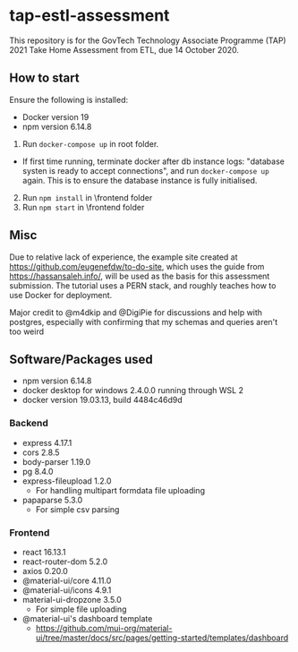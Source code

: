 # tap-estl-assessment
This repository is for the GovTech Technology Associate Programme (TAP) 2021 Take Home Assessment from ETL, due 14 October 2020.

## How to start
Ensure the following is installed:
- Docker version 19
- npm version 6.14.8

1. Run `docker-compose up` in root folder.
- If first time running, terminate docker after db instance logs: "database systen is ready to accept connections", and run `docker-compose up` again. This is to ensure the database instance is fully initialised.
2. Run `npm install` in \frontend folder
3. Run `npm start` in \frontend folder

## Misc
Due to relative lack of experience, the example site created at https://github.com/eugenefdw/to-do-site, which uses the guide from https://hassansaleh.info/,  will be used as the basis for this assessment submission. The tutorial uses a PERN stack, and roughly teaches how to use Docker for deployment.

Major credit to @m4dkip and @DigiPie for discussions and help with postgres, especially with confirming that my schemas and queries aren't too weird



## Software/Packages used
- npm version 6.14.8
- docker desktop for windows 2.4.0.0 running through WSL 2
- docker version 19.03.13, build 4484c46d9d

### Backend
- express 4.17.1
- cors 2.8.5
- body-parser 1.19.0
- pg 8.4.0
- express-fileupload 1.2.0
  - For handling multipart formdata file uploading
- papaparse 5.3.0
  - For simple csv parsing
  
### Frontend
- react 16.13.1
- react-router-dom 5.2.0
- axios 0.20.0
- @material-ui/core 4.11.0
- @material-ui/icons 4.9.1
- material-ui-dropzone 3.5.0
  - For simple file uploading
- @material-ui's dashboard template
  - https://github.com/mui-org/material-ui/tree/master/docs/src/pages/getting-started/templates/dashboard

